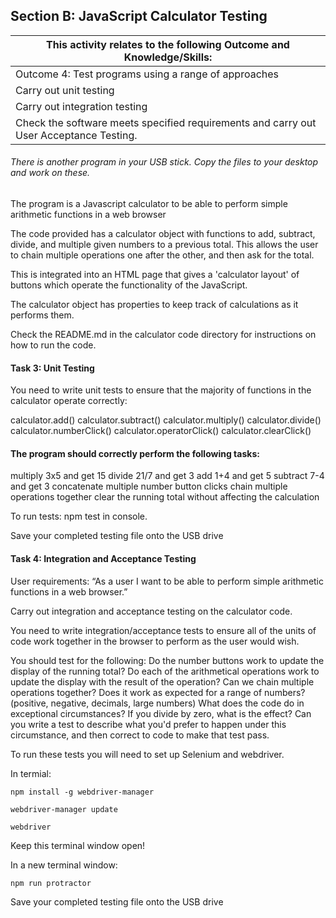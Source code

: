## Section B: JavaScript Calculator Testing


|This activity relates to the following Outcome and Knowledge/Skills:
|-----------------------------------------------------------------
|Outcome 4: Test programs using a range of approaches
|Carry out unit testing
|Carry out integration testing
|Check the software meets specified requirements and carry out User Acceptance Testing.

###### There is another program in your USB stick.  Copy the files to your desktop and work on these. 

The program is a Javascript calculator to be able to perform simple arithmetic functions in a web browser

The code provided has a calculator object with functions to add, subtract, divide, and multiple given numbers to a previous total. This allows the user to chain multiple operations one after the other, and then ask for the total.

This is integrated into an HTML page that gives a 'calculator layout' of buttons which operate the functionality of the JavaScript.

The calculator object has properties to keep track of calculations as it performs them.

Check the README.md in the calculator code directory for instructions on how to run the code.


#### Task 3: Unit Testing

You need to write unit tests to ensure that the majority of functions in the calculator operate correctly:

  calculator.add()
  calculator.subtract()
  calculator.multiply()
  calculator.divide()
  calculator.numberClick()
  calculator.operatorClick()
  calculator.clearClick()
  
  
#### The program should correctly perform the following tasks:

  multiply 3x5 and get 15
  divide 21/7 and get 3
  add 1+4 and get 5
  subtract 7-4 and get 3
  concatenate multiple number button clicks
  chain multiple operations together
  clear the running total without affecting the calculation

To run tests: npm test in console. 

Save your completed testing file onto the USB drive


#### Task 4: Integration and Acceptance Testing

User requirements:
“As a user I want to be able to perform simple arithmetic functions in a web browser.”

Carry out integration and acceptance testing on the calculator code.  

You need to write integration/acceptance tests to ensure all of the units of code work together in the browser to perform as the user would wish.

You should test for the following:
 Do the number buttons work to update the display of the running total?
 Do each of the arithmetical operations work to update the display with the result of the operation?
 Can we chain multiple operations together?
 Does it work as expected for a range of numbers? (positive, negative, decimals, large numbers)
What does the code do in exceptional circumstances?
If you divide by zero, what is the effect?
Can you write a test to describe what you'd prefer to happen under this circumstance, and then correct to code to make that test pass.

To run these tests you will need to set up Selenium and webdriver.

In termial:

```
npm install -g webdriver-manager
```

```
webdriver-manager update
```

```
webdriver
```
Keep this terminal window open!

In a new terminal window:

```
npm run protractor
```

Save your completed testing file onto the USB drive